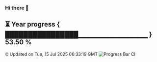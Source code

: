 ### Hi there 👋
⏳ Year progress { ████████████████▁▁▁▁▁▁▁▁▁▁▁▁▁▁ } 53.50 %
---
⏰ Updated on Tue, 15 Jul 2025 06:33:19 GMT
![Progress Bar CI](https://github.com/liununu/liununu/workflows/Progress%20Bar%20CI/badge.svg)
